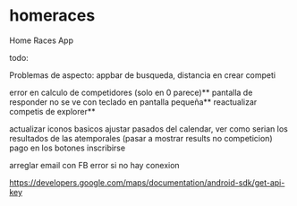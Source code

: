# homeraces

Home Races App

todo:

Problemas de aspecto: appbar de busqueda, distancia en crear competi

error en calculo de competidores (solo en 0 parece)**
pantalla de responder no se ve con teclado en pantalla pequeña**
reactualizar competis de explorer**

actualizar iconos basicos
ajustar pasados del calendar, ver como serian los resultados de las atemporales (pasar a mostrar results no competicion)
pago en los botones inscribirse

arreglar email con FB
error si no hay conexion


https://developers.google.com/maps/documentation/android-sdk/get-api-key
